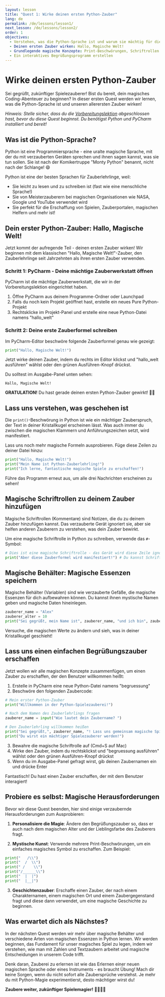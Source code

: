 ```yaml
---
layout: lesson
title: "Quest 1: Wirke deinen ersten Python-Zauber"
lang: de
permalink: /de/lessons/lesson1/
next_lesson: /de/lessons/lesson2/
order: 1
objectives:
  - Verstehen, was die Python-Sprache ist und warum sie mächtig für die Erschaffung magischer Spiele ist
  - Deinen ersten Zauber wirken: Hallo, Magische Welt!
  - Grundlegende magische Konzepte: Print-Beschwörungen, Schriftrollen (Kommentare) und magische Behälter (Variablen)
  - Ein interaktives Begrüßungsprogramm erstellen
---
```


# Wirke deinen ersten Python-Zauber

<i class="fas fa-hat-wizard"></i> Sei gegrüßt, zukünftiger Spielezauberer! Bist du bereit, dein magisches Coding-Abenteuer zu beginnen? In dieser ersten Quest werden wir lernen, was die Python-Sprache ist und unseren allerersten Zauber wirken!

*Hinweis: Stelle sicher, dass du die [Vorbereitungslektion](/de/lessons/preparation/) abgeschlossen hast, bevor du diese Quest beginnst. Du benötigst Python und PyCharm installiert und bereit!*

## Was ist die Python-Sprache?

Python ist eine Programmiersprache - eine uralte magische Sprache, mit der du mit verzauberten Geräten sprechen und ihnen sagen kannst, was sie tun sollen. Sie ist nach der Komikertruppe "Monty Python" benannt, nicht nach der Schlange! 😄

Python ist eine der besten Sprachen für Zauberlehrlinge, weil:
- Sie leicht zu lesen und zu schreiben ist (fast wie eine menschliche Sprache!)
- Sie von Meisterzauberern bei magischen Organisationen wie NASA, Google und YouTube verwendet wird
- Sie perfekt für die Erschaffung von Spielen, Zauberportalen, magischen Helfern und mehr ist!

## Dein erster Python-Zauber: Hallo, Magische Welt!

Jetzt kommt der aufregende Teil - deinen ersten Zauber wirken! Wir beginnen mit dem klassischen "Hallo, Magische Welt!"-Zauber, den Zauberlehrlinge seit Jahrzehnten als ihren ersten Zauber verwenden.

### Schritt 1: PyCharm - Deine mächtige Zauberwerkstatt öffnen

PyCharm ist die mächtige Zauberwerkstatt, die wir in der Vorbereitungslektion eingerichtet haben.

1. Öffne PyCharm aus deinem Programme-Ordner oder Launchpad
2. Falls du noch kein Projekt geöffnet hast, erstelle ein neues Pure Python-Projekt
3. Rechtsklicke im Projekt-Panel und erstelle eine neue Python-Datei namens "hallo_welt"

### Schritt 2: Deine erste Zauberformel schreiben

Im PyCharm-Editor beschwöre folgende Zauberformel genau wie gezeigt:

```python
print("Hallo, Magische Welt!")
```

Jetzt wirke deinen Zauber, indem du rechts im Editor klickst und "hallo_welt ausführen" wählst oder den grünen Ausführen-Knopf drückst.

Du solltest im Ausgabe-Panel unten sehen:

```
Hallo, Magische Welt!
```

**GRATULATION!** Du hast gerade deinen ersten Python-Zauber gewirkt! 🎉✨

## Lass uns verstehen, was geschehen ist

Die `print()`-Beschwörung in Python ist wie ein mächtiger Zauberspruch, der Text in deiner Kristallkugel erscheinen lässt. Was auch immer du zwischen die magischen Klammern und Anführungszeichen setzt, wird manifestiert.

Lass uns noch mehr magische Formeln ausprobieren. Füge diese Zeilen zu deiner Datei hinzu:

```python
print("Hallo, Magische Welt!")
print("Mein Name ist Python-Zauberlehrling!")
print("Ich lerne, fantastische magische Spiele zu erschaffen!")
```

Führe das Programm erneut aus, um alle drei Nachrichten erscheinen zu sehen!

## Magische Schriftrollen zu deinem Zauber hinzufügen

Magische Schriftrollen (Kommentare) sind Notizen, die du zu deinem Zauber hinzufügen kannst. Das verzauberte Gerät ignoriert sie, aber sie helfen anderen Zauberern zu verstehen, was dein Zauber bewirkt.

Um eine magische Schriftrolle in Python zu schreiben, verwende das `#`-Symbol:

```python
# Dies ist eine magische Schriftrolle - das Gerät wird diese Zeile ignorieren
print("Aber diese Zauberformel wird manifestiert!") # Du kannst Schriftrollen auch am Ende einer Zauberformel platzieren
```

## Magische Behälter: Magische Essenzen speichern

Magische Behälter (Variablen) sind wie verzauberte Gefäße, die magische Essenzen für dich aufbewahren können. Du kannst ihnen mystische Namen geben und magische Daten hineinlegen.

```python
zauberer_name = "Alex"
zauberer_alter = 10
print("Sei gegrüßt, mein Name ist", zauberer_name, "und ich bin", zauberer_alter, "Jahre alt!")
```

Versuche, die magischen Werte zu ändern und sieh, was in deiner Kristallkugel geschieht!

## Lass uns einen einfachen Begrüßungszauber erschaffen

Jetzt wollen wir alle magischen Konzepte zusammenfügen, um einen Zauber zu erschaffen, der den Benutzer willkommen heißt:

1. Erstelle in PyCharm eine neue Python-Datei namens "begruessung"
2. Beschwöre den folgenden Zaubercode:

```python
# Mein erster Python-Zauber
print("Willkommen in der Python-Spielezauberei!")

# Nach dem Namen des Zauberlehrlings fragen
zauberer_name = input("Wie lautet dein Zaubername? ")

# Den Zauberlehrling willkommen heißen
print("Sei gegrüßt,", zauberer_name, "! Lass uns gemeinsam magische Spiele erschaffen!")
print("Du wirst ein mächtiger Spielezauberer werden!")
```

3. Bewahre die magische Schriftrolle auf (Cmd+S auf Mac)
4. Wirke den Zauber, indem du rechtsklickst und "begruessung ausführen" wählst oder den grünen Ausführen-Knopf drückst
5. Wenn du im Ausgabe-Panel gefragt wirst, gib deinen Zaubernamen ein und drücke Enter

Fantastisch! Du hast einen Zauber erschaffen, der mit dem Benutzer interagiert!

## Probiere es selbst: Magische Herausforderungen

Bevor wir diese Quest beenden, hier sind einige verzaubernde Herausforderungen zum Ausprobieren:

1. **Personalisiere die Magie**: Ändere den Begrüßungszauber so, dass er auch nach dem magischen Alter und der Lieblingsfarbe des Zauberers fragt.

2. **Mystische Kunst**: Verwende mehrere Print-Beschwörungen, um ein einfaches magisches Symbol zu erschaffen. Zum Beispiel:

```python
print("   /\\")
print("  /  \\")
print(" /    \\")
print("/______\\")
print("  |  |")
print("  |__|")
```

3. **Geschichtenzauber**: Erschaffe einen Zauber, der nach einem Charakternamen, einem magischen Ort und einem Zaubergegenstand fragt und diese dann verwendet, um eine magische Geschichte zu beginnen.

## Was erwartet dich als Nächstes?

In der nächsten Quest werden wir mehr über magische Behälter und verschiedene Arten von magischen Essenzen in Python lernen. Wir werden beginnen, das Fundament für unser magisches Spiel zu legen, indem wir verstehen, wie man mit Zahlen und Textzaubern arbeitet und magische Entscheidungen in unserem Code trifft.

Denk daran, Zauberei zu erlernen ist wie das Erlernen einer neuen magischen Sprache oder eines Instruments - es braucht Übung! Mach dir keine Sorgen, wenn du nicht sofort alle Zaubersprüche verstehst. Je mehr du mit Python-Magie experimentierst, desto mächtiger wirst du!

**Zaubere weiter, zukünftiger Spielemagier!** 🚀✨🧙‍♂️